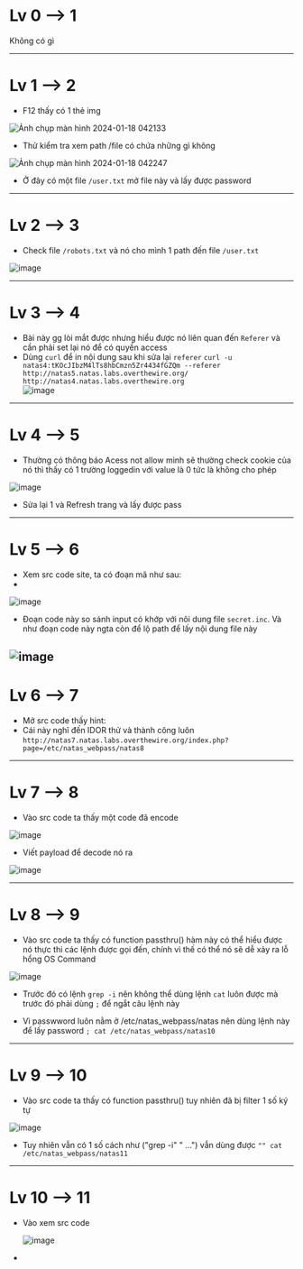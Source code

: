 # Lv 0 --> 1
Không có gì


---

# Lv 1 --> 2

- F12 thấy có 1 thẻ img 

![Ảnh chụp màn hình 2024-01-18 042133](https://github.com/vanniichan/Natas_Wup/assets/112863484/3e81c8e1-5375-46e1-af31-758a4ddfd723)

- Thử kiểm tra xem path /file có chứa những gì không 

![Ảnh chụp màn hình 2024-01-18 042247](https://github.com/vanniichan/Natas_Wup/assets/112863484/12fe78bc-3bb4-41b8-b4f4-3a48e8311860)

- Ở đây có một file `/user.txt` mở file này và lấy được password



---
# Lv 2 --> 3
- Check file `/robots.txt` và nó cho mình 1 path đến file `/user.txt`
  
![image](https://github.com/vanniichan/Natas_Wup/assets/112863484/ecab6b5c-7548-431d-baa1-f4f8429d37b4)

---
# Lv 3 --> 4
- Bài này gg lòi mắt được nhưng hiểu được nó liên quan đến `Referer` và cần phải set lại nó để có quyền access
- Dùng `curl` để in nội dung sau khi sửa lại `referer` ```curl -u natas4:tKOcJIbzM4lTs8hbCmzn5Zr4434fGZQm --referer http://natas5.natas.labs.overthewire.org/ http://natas4.natas.labs.overthewire.org```  
![image](https://github.com/vanniichan/Natas_Wup/assets/112863484/ec74ae8f-71ba-4bc9-8d04-e75569b936e6)

---
# Lv 4 --> 5
- Thường có thông báo Acess not allow mình sẽ thường check cookie của nó thì thấy có 1 trường loggedin với value là 0 tức là không cho phép

![image](https://github.com/vanniichan/Natas_Wup/assets/112863484/e52026fa-fa91-41c4-97fc-98d84a428d7c)

- Sửa lại 1 và Refresh trang và lấy được pass

---
# Lv 5 --> 6
- Xem src code site, ta có đoạn mã như sau:
- 
![image](https://github.com/vanniichan/Natas_Wup/assets/112863484/fa064fb6-e68b-4e01-93f5-9dd657bd37b7)

- Đoạn code này so sánh input có khớp với nôi dung file `secret.inc`. Và như đoạn code này ngta còn để lộ path để lấy nội dung file này
  
![image](https://github.com/vanniichan/Natas_Wup/assets/112863484/9a2e3add-f357-44c2-8450-a5680212f3d7)
---
# Lv 6 --> 7
- Mở src code thấy hint:
- Cái này nghĩ đến IDOR thử và thành công luôn 
`http://natas7.natas.labs.overthewire.org/index.php?page=/etc/natas_webpass/natas8`

---
# Lv 7 --> 8
- Vào src code ta thấy một code đã encode
  
![image](https://github.com/vanniichan/Natas_Wup/assets/112863484/1c54a40e-da5b-4f2c-ad97-c9b0d6a85959)

- Viết payload để decode nó ra
  
![image](https://github.com/vanniichan/Natas_Wup/assets/112863484/e2114681-183f-4088-8f9e-2f98e4062d45)

---
# Lv 8 --> 9
- Vào src code ta thấy có function passthru() hàm này có thể hiểu được nó thực thi các lệnh được gọi đến, chính vì thế có thể nó sẽ dễ xảy ra lỗ hổng OS Command

![image](https://github.com/vanniichan/Natas_Wup/assets/112863484/1c211703-026d-4db7-bf99-faa11accc1b9)

- Trước đó có lệnh `grep -i` nên không thể dùng lệnh `cat` luôn được mà trước đó phải dùng `;` để ngắt câu lệnh này

- Vì passwword luôn nằm ở /etc/natas_webpass/natas nên dùng lệnh này để lấy password
 `; cat /etc/natas_webpass/natas10`

---
# Lv 9 --> 10
- Vào src code ta thấy có function passthru() tuy nhiên đã bị filter 1 số ký tự

![image](https://github.com/vanniichan/Natas_Wup/assets/112863484/e251c2be-8c2b-4e02-a5c7-9868c1f40636)

- Tuy nhiên vẫn có 1 số cách như ("grep -i" " ...") vẫn dùng được
`"" cat /etc/natas_webpass/natas11`

---
# Lv 10 --> 11
- Vào xem src code

  ![image](https://github.com/vanniichan/Natas_Wup/assets/112863484/1545551f-fcd3-4010-83e6-d33382a80a73)

- 
